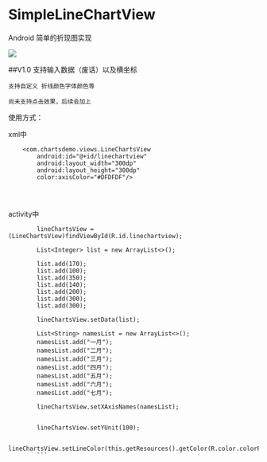 # SimpleLineChartView

Android 简单的折现图实现

![](http://github.com/chrisArthas/SimpleLineChartView/raw/master/preview.png)

##V1.0 
    支持输入数据（废话）以及横坐标

    支持自定义 折线颜色字体颜色等

    尚未支持点击效果，后续会加上


使用方式：

xml中
```
    <com.chartsdemo.views.LineChartsView
        android:id="@+id/linechartview"
        android:layout_width="300dp"
        android:layout_height="300dp"
        color:axisColor="#DFDFDF"/>
      
      
      
```      
activity中
```
        lineChartsView = (LineChartsView)findViewById(R.id.linechartview);

        List<Integer> list = new ArrayList<>();

        list.add(170);
        list.add(100);
        list.add(350);
        list.add(140);
        list.add(200);
        list.add(300);
        list.add(300);

        lineChartsView.setData(list);

        List<String> namesList = new ArrayList<>();
        namesList.add("一月");
        namesList.add("二月");
        namesList.add("三月");
        namesList.add("四月");
        namesList.add("五月");
        namesList.add("六月");
        namesList.add("七月");

        lineChartsView.setXAxisNames(namesList);


        lineChartsView.setYUnit(100);

        lineChartsView.setLineColor(this.getResources().getColor(R.color.colorPrimaryDark));
        ```
 
